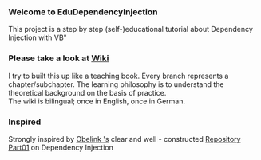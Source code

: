 ### Welcome to EduDependencyInjection
This project is a step by step (self-)educational tutorial about Dependency Injection with VB"

### Please take a look at [Wiki](../wiki)

I try to built this up like a teaching book. Every branch represents a chapter/subchapter. The learning philosophy is to understand the theoretical background on the basis of practice.  
The wiki is bilingual; once in English, once in German.

### Inspired 
Strongly inspired by [Obelink 's](https://github.com/obelink) clear and well - constructed [Repository Part01](https://github.com/obelink/DependencyInjectionVBPart01) on Dependency Injection
